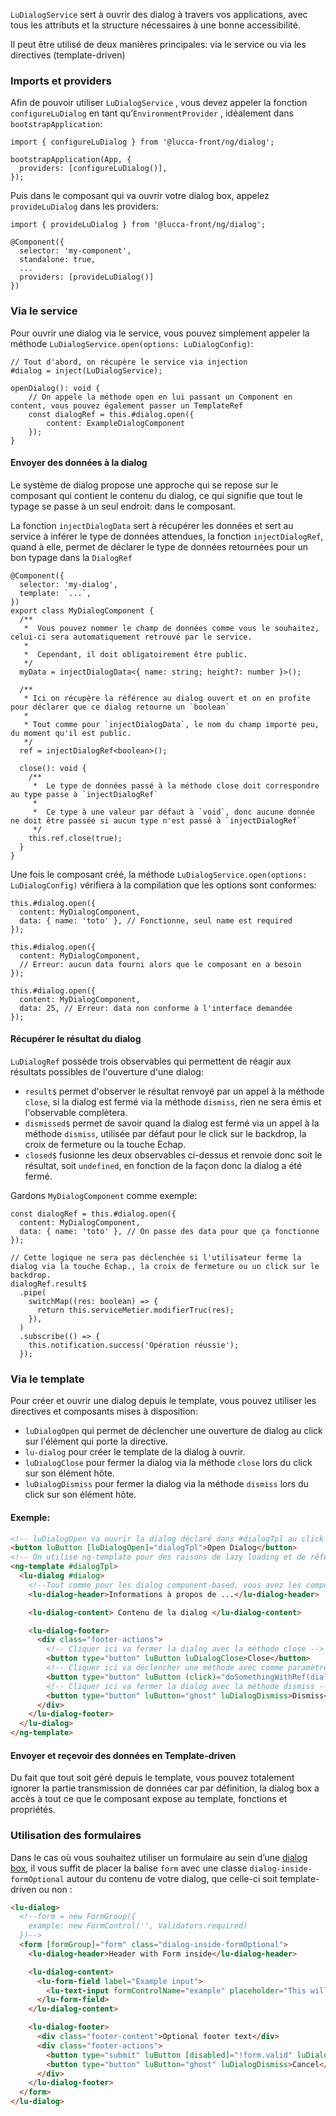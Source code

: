 `LuDialogService` sert à ouvrir des dialog à travers vos applications, avec tous les attributs et la structure nécessaires à une bonne accessibilité.

Il peut être utilisé de deux manières principales: via le service ou via les directives (template-driven)

### Imports et providers

Afin de pouvoir utiliser `LuDialogService` , vous devez appeler la fonction `configureLuDialog` en tant qu’`EnvironmentProvider` , idéalement dans `bootstrapApplication`:

```tsx
import { configureLuDialog } from '@lucca-front/ng/dialog';

bootstrapApplication(App, {
  providers: [configureLuDialog()],
});
```

Puis dans le composant qui va ouvrir votre dialog box, appelez `provideLuDialog` dans les providers:

```tsx
import { provideLuDialog } from '@lucca-front/ng/dialog';

@Component({
  selector: 'my-component',
  standalone: true,
  ...
  providers: [provideLuDialog()]
})
```

### Via le service

Pour ouvrir une dialog via le service, vous pouvez simplement appeler la méthode `LuDialogService.open(options: LuDialogConfig)`:

```tsx
// Tout d'abord, on récupère le service via injection
#dialog = inject(LuDialogService);

openDialog(): void {
    // On appele la méthode open en lui passant un Component en content, vous pouvez également passer un TemplateRef
    const dialogRef = this.#dialog.open({
        content: ExampleDialogComponent
    });
}

```

#### Envoyer des données à la dialog

Le système de dialog propose une approche qui se repose sur le composant qui contient le contenu du dialog, ce qui signifie que tout le typage se passe à un seul endroit: dans le composant.

La fonction `injectDialogData` sert à récupérer les données et sert au service à inférer le type de données attendues, la fonction `injectDialogRef`, quand à elle, permet de déclarer le type de données retournées pour un bon typage dans la `DialogRef`

```tsx
@Component({
  selector: 'my-dialog',
  template: `...`,
})
export class MyDialogComponent {
  /**
   *  Vous pouvez nommer le champ de données comme vous le souhaitez, celui-ci sera automatiquement retrouvé par le service.
   *
   *  Cependant, il doit obligatoirement être public.
   */
  myData = injectDialogData<{ name: string; height?: number }>();

  /**
   * Ici on récupère la référence au dialog ouvert et on en profite pour déclarer que ce dialog retourne un `boolean`
   *
   * Tout comme pour `injectDialogData`, le nom du champ importe peu, du moment qu'il est public.
   */
  ref = injectDialogRef<boolean>();

  close(): void {
    /**
     *  Le type de données passé à la méthode close doit correspondre au type passe à `injectDialogRef`
     *
     *  Ce type à une valeur par défaut à `void`, donc aucune donnée ne doit être passée si aucun type n'est passé à `injectDialogRef`
     */
    this.ref.close(true);
  }
}
```

Une fois le composant créé, la méthode `LuDialogService.open(options: LuDialogConfig)` vérifiera à la compilation que les options sont conformes:

```tsx
this.#dialog.open({
  content: MyDialogComponent,
  data: { name: 'toto' }, // Fonctionne, seul name est required
});

this.#dialog.open({
  content: MyDialogComponent,
  // Erreur: aucun data fourni alors que le composant en a besoin
});

this.#dialog.open({
  content: MyDialogComponent,
  data: 25, // Erreur: data non conforme à l'interface demandée
});
```

#### Récupérer le résultat du dialog

`LuDialogRef` possède trois observables qui permettent de réagir aux résultats possibles de l'ouverture d'une dialog:

- `result$` permet d'observer le résultat renvoyé par un appel à la méthode `close`, si la dialog est fermé via la méthode `dismiss`, rien ne sera émis et l'observable complètera.
- `dismissed$` permet de savoir quand la dialog est fermé via un appel à la méthode `dismiss`, utilisée par défaut pour le click sur le backdrop, la croix de fermeture ou la touche Echap.
- `closed$` fusionne les deux observables ci-dessus et renvoie donc soit le résultat, soit `undefined`, en fonction de la façon donc la dialog a été fermé.

Gardons `MyDialogComponent` comme exemple:

```tsx
const dialogRef = this.#dialog.open({
  content: MyDialogComponent,
  data: { name: 'toto' }, // On passe des data pour que ça fonctionne
});

// Cette logique ne sera pas déclenchée si l'utilisateur ferme la dialog via la touche Echap., la croix de fermeture ou un click sur le backdrop.
dialogRef.result$
  .pipe(
    switchMap((res: boolean) => {
      return this.serviceMetier.modifierTruc(res);
    }),
  )
  .subscribe(() => {
    this.notification.success('Opération réussie');
  });
```

### Via le template

Pour créer et ouvrir une dialog depuis le template, vous pouvez utiliser les directives et composants mises à disposition:

- `luDialogOpen` qui permet de déclencher une ouverture de dialog au click sur l'élément qui porte la directive.
- `lu-dialog` pour créer le template de la dialog à ouvrir.
- `luDialogClose` pour fermer la dialog via la méthode `close` lors du click sur son élément hôte.
- `luDialogDismiss` pour fermer la dialog via la méthode `dismiss` lors du click sur son élément hôte.

#### Exemple:

```html
<!-- luDialogOpen va ouvrir la dialog déclaré dans #dialogTpl au click sur le bouton. Il est possible de passer une config via l'input luDialogConfig -->
<button luButton [luDialogOpen]="dialogTpl">Open Dialog</button>
<!-- On utilise ng-template pour des raisons de lazy loading et de référence plus simple -->
<ng-template #dialogTpl>
  <lu-dialog #dialog>
    <!--Tout comme pour les dialog component-based, vous avez les composants de structure à disposition-->
    <lu-dialog-header>Informations à propos de ...</lu-dialog-header>

    <lu-dialog-content> Contenu de la dialog </lu-dialog-content>

    <lu-dialog-footer>
      <div class="footer-actions">
        <!-- Cliquer ici va fermer la dialog avec la méthode close -->
        <button type="button" luButton luDialogClose>Close</button>
        <!-- Cliquer ici va déclencher une méthode avec comme paramètre la référence de la dialog, de type LuDialogRef -->
        <button type="button" luButton (click)="doSomethingWithRef(dialog.dialogRef)">Do something with ref</button>
        <!-- Cliquer ici va fermer la dialog avec la méthode dismiss -->
        <button type="button" luButton="ghost" luDialogDismiss>Dismiss</button>
      </div>
    </lu-dialog-footer>
  </lu-dialog>
</ng-template>
```

#### Envoyer et reçevoir des données en Template-driven

Du fait que tout soit géré depuis le template, vous pouvez totalement ignorer la partie transmission de données car par définition,
la dialog box a accès à tout ce que le composant expose au template, fonctions et propriétés.

### Utilisation des formulaires

Dans le cas où vous souhaitez utiliser un formulaire au sein d’une [dialog box](https://prisme.lucca.io/94310e217/p/841b0b-dialogs), il vous suffit de placer la balise `form` avec une classe `dialog-inside-formOptional` autour du contenu de votre dialog, que celle-ci soit template-driven ou non :

```html
<lu-dialog>
  <!--form = new FormGroup({
    example: new FormControl('', Validators.required)
  })-->
  <form [formGroup]="form" class="dialog-inside-formOptional">
    <lu-dialog-header>Header with Form inside</lu-dialog-header>

    <lu-dialog-content>
      <lu-form-field label="Example input">
        <lu-text-input formControlName="example" placeholder="This will be focused if autoFocus is set to first-input" />
      </lu-form-field>
    </lu-dialog-content>

    <lu-dialog-footer>
      <div class="footer-content">Optional footer text</div>
      <div class="footer-actions">
        <button type="submit" luButton [disabled]="!form.valid" luDialogClose>Submit</button>
        <button type="button" luButton="ghost" luDialogDismiss>Cancel</button>
      </div>
    </lu-dialog-footer>
  </form>
</lu-dialog>
```
